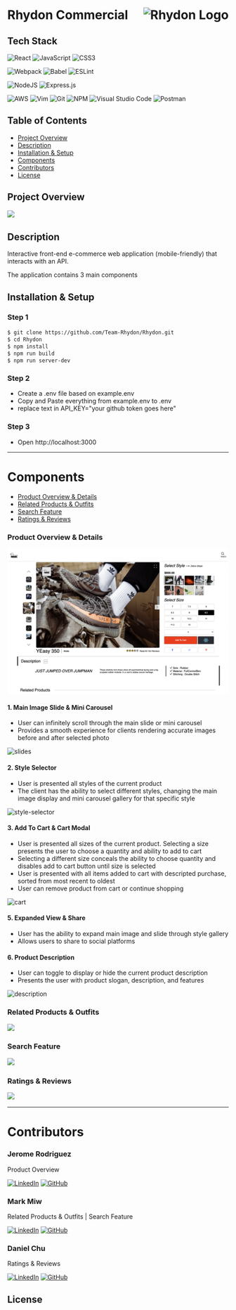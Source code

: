 # Rhydon Commercial <img align="right" src="https://github.com/Team-Rhydon/Rhydon/blob/main/client/src/assets/logos/rhydon-logos_30.jpeg?raw=true" alt="Rhydon Logo"/>


## Tech Stack
![React](https://img.shields.io/badge/react-%2320232a.svg?style=for-the-badge&logo=react&logoColor=%2361DAFB) 
![JavaScript](https://img.shields.io/badge/JavaScript-323330?style=for-the-badge&logo=javascript&logoColor=F7DF1E) 
![CSS3](https://img.shields.io/badge/css3-%231572B6.svg?style=for-the-badge&logo=css3&logoColor=white)

![Webpack](https://img.shields.io/badge/webpack-%238DD6F9.svg?style=for-the-badge&logo=webpack&logoColor=black) 
![Babel](https://img.shields.io/badge/Babel-F9DC3e?style=for-the-badge&logo=babel&logoColor=black) 
![ESLint](https://img.shields.io/badge/ESLint-4B3263?style=for-the-badge&logo=eslint&logoColor=white)

![NodeJS](https://img.shields.io/badge/node.js-6DA55F?style=for-the-badge&logo=node.js&logoColor=white)
![Express.js](https://img.shields.io/badge/Express.js-000000?style=for-the-badge&logo=express&logoColor=white)

![AWS](https://img.shields.io/badge/AWS-%23FF9900.svg?style=for-the-badge&logo=amazon-aws&logoColor=white) 
![Vim](https://img.shields.io/badge/VIM-%2311AB00.svg?style=for-the-badge&logo=vim&logoColor=white) 
![Git](https://img.shields.io/badge/git-%23F05033.svg?style=for-the-badge&logo=git&logoColor=white) 
![NPM](https://img.shields.io/badge/NPM-%23000000.svg?style=for-the-badge&logo=npm&logoColor=white) 
![Visual Studio Code](https://img.shields.io/badge/Visual_Studio_Code-0078D4?style=for-the-badge&logo=visual%20studio%20code&logoColor=white)
![Postman](https://img.shields.io/badge/Postman-FF6C37?style=for-the-badge&logo=Postman&logoColor=white)


## Table of Contents
- [Project Overview](#project-overview)
- [Description](#description)
- [Installation & Setup](#installation--setup)
- [Components](#components)
- [Contributors](#contributors)
- [License](#license)

## Project Overview
<img src="https://imgur.com/IEuEiL2.jpg" />

## Description
Interactive front-end e-commerce web application (mobile-friendly) that interacts with an API.

The application contains 3 main components 



## Installation & Setup

### Step 1
```
$ git clone https://github.com/Team-Rhydon/Rhydon.git
$ cd Rhydon
$ npm install
$ npm run build
$ npm run server-dev
```
### Step 2
- Create a .env file based on example.env
- Copy and Paste everything from example.env to .env
- replace text in API_KEY="your github token goes here"
### Step 3
- Open http://localhost:3000

* * *

# Components
- [Product Overview & Details](#product-overview--details)
- [Related Products & Outfits](#related-products--outfits)
- [Search Feature](#search-feature)
- [Ratings & Reviews](#ratings--reviews)

### Product Overview & Details
<img src='/client/src/assets/photos/productoverview.png' width='725px'/>

#### 1. Main Image Slide & Mini Carousel
- User can infinitely scroll through the main slide or mini carousel
- Provides a smooth experience for clients rendering accurate images before and after selected photo

![slides](https://imgur.com/jN3CsN2.gif)

#### 2. Style Selector
- User is presented all styles of the current product 
- The client has the ability to select different styles, changing the main image display and mini carousel gallery for that specific style

![style-selector](https://imgur.com/kQEwehm.gif)

#### 3. Add To Cart & Cart Modal
- User is presented all sizes of the current product. Selecting a size presents the user to choose a quantity and ability to add to cart
- Selecting a different size conceals the ability to choose quantity and disables add to cart button until size is selected
- User is presented with all items added to cart with descripted purchase, sorted from most recent to oldest
- User can remove product from cart or continue shopping

![cart](https://imgur.com/IZ5m0Fo.gif)



<!-- <img src='https://imgur.com/IZ5m0Fo.gif' width='700px' align-self="start"/> -->
<!-- <img src='https://imgur.com/1uPieh6.gif' width='300px'/> -->


#### 5. Expanded View & Share 
- User has the ability to expand main image and slide through style gallery
- Allows users to share to social platforms

#### 6. Product Description
- User can toggle to display or hide the current product description
- Presents the user with product slogan, description, and features

![description](https://i.imgur.com/KstXQGQ.gif)


### Related Products & Outfits

![](https://imgur.com/VhuGcTr.jpg)

### Search Feature
![](https://imgur.com/IEuEiL2.jpg)

### Ratings & Reviews
![](https://imgur.com/Xq4e2WE.jpg)



***

# Contributors

### Jerome Rodriguez
Product Overview

[![LinkedIn](https://img.shields.io/badge/linkedin-%230077B5.svg?style=for-the-badge&logo=linkedin&logoColor=white)](https://www.linkedin.com/in/jeromemtrodriguez/) 
[![GitHub](https://img.shields.io/badge/github-%23121011.svg?style=for-the-badge&logo=github&logoColor=white)](https://github.com/JeromeMTR)

### Mark Miw
Related Products & Outfits | Search Feature

[![LinkedIn](https://img.shields.io/badge/linkedin-%230077B5.svg?style=for-the-badge&logo=linkedin&logoColor=white)](https://www.linkedin.com/in/mark-miw)
[![GitHub](https://img.shields.io/badge/github-%23121011.svg?style=for-the-badge&logo=github&logoColor=white)](https://github.com/markmiw)


### Daniel Chu
Ratings & Reviews

[![LinkedIn](https://img.shields.io/badge/linkedin-%230077B5.svg?style=for-the-badge&logo=linkedin&logoColor=white)](https://www.linkedin.com/in/chuda/)
[![GitHub](https://img.shields.io/badge/github-%23121011.svg?style=for-the-badge&logo=github&logoColor=white)](https://github.com/crypto-bender)

## License
